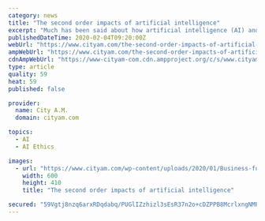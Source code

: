 ```yaml
---
category: news
title: "The second order impacts of artificial intelligence"
excerpt: "Much has been said about how artificial intelligence (AI) and machine learning might change the investment profession ... but also how the modelling in information-based industries might be skirting the lines of ethics and allowable uses of personal information. High profile issues are well known surrounding the likes of Facebook and Google ..."
publishedDateTime: 2020-02-04T09:20:00Z
webUrl: "https://www.cityam.com/the-second-order-impacts-of-artificial-intelligence/"
ampWebUrl: "https://www.cityam.com/the-second-order-impacts-of-artificial-intelligence/amp/"
cdnAmpWebUrl: "https://www-cityam-com.cdn.ampproject.org/c/s/www.cityam.com/the-second-order-impacts-of-artificial-intelligence/amp/"
type: article
quality: 59
heat: 59
published: false

provider:
  name: City A.M.
  domain: cityam.com

topics:
  - AI
  - AI Ethics

images:
  - url: "https://www.cityam.com/wp-content/uploads/2020/01/Business-functions-in-which-AI-has-been-adopted.png"
    width: 600
    height: 410
    title: "The second order impacts of artificial intelligence"

secured: "59Vgtj8nzq6arxRDqdabq/PUGlIZzhizl3sEsR37n2o+cDZPPB8McrlxngNMPbLS9Y24oI6nH/TjcLTBhPrcOPH4szkVm4gsubB/GWGWgfyEn52bkduyOcLE+BIKq2I2erqxHuK84gCpJwbBdWr6w6J4qKQSiz/8FrtXrWogaBISwi4QhvdpDXAz8goJim1JqT6r162NbAcSCsS10ZtqQFnaIytThQnXg0VxkwFHUveyC3L4tipn3gbTXbn1UtOT88mD96wnQBvo3jgtvOSCp8fqvksQDwSJzXmz45gEugxf9SlyVjTlUtIG/xEx+ZvJ1zO4sq1mc4gCTZ96HRLYeOyXGUCnlbQdMRwtZeXuMbJ3VtkPI4BjEUGz8gCcomaqCWD9oT86HgOqsBqMfsKBe4J4QSdBbBuWU2hG0PaH4iPmjhG19vNgC9U+qh8XpX8dN+8HFNZdS71a7YzLoVkXHVLMYfQHrJfbfu/SRtpgeKA=;gfqpIUBwxidsvefBv5V/yQ=="
---
```


